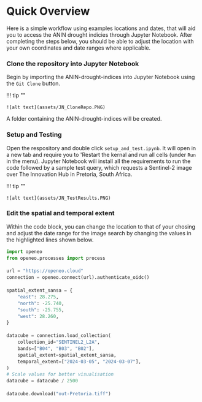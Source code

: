 # Quick Overview
Here is a simple workflow using examples locations and dates, that will aid you to access the ANIN drought indicies through Jupyter Notebook. After completing the steps below, you should be able to adjust the location with your own coordinates and date ranges where applicable.

### Clone the repository into Jupyter Notebook

Begin by importing the ANIN-drought-indices into Jupyter Notebook using the `Git Clone` button.

!!! tip ""
      
    ![alt text](assets/JN_CloneRepo.PNG)

A folder containing the ANIN-drought-indices will be created. 

### Setup and Testing

Open the respository and double click `setup_and_test.ipynb`. It will open in a new tab and require you to 'Restart the kernal and run all cells (under `Run` in the menu).
Jupyter Notebook will install all the requirements to run the code followed by a sample test query, which requests a Sentinel-2 image over The Innovation Hub in Pretoria, South Africa.

!!! tip ""
      
    ![alt text](assets/JN_TestResults.PNG)

### Edit the spatial and temporal extent

Within the code block, you can change the location to that of your chosing and adjust the date range for the image search by changing the values in the highlighted lines shown below.

``` py hl_lines="7 8 9 10 11 18"
import openeo
from openeo.processes import process

url = "https://openeo.cloud"
connection = openeo.connect(url).authenticate_oidc()

spatial_extent_sansa = {
    "east": 28.275,
    "north": -25.740,
    "south": -25.755,
    "west": 28.260,
}

datacube = connection.load_collection(
    collection_id="SENTINEL2_L2A",
    bands=["B04", "B03", "B02"],
    spatial_extent=spatial_extent_sansa,
    temporal_extent=["2024-03-05", "2024-03-07"],
)
# Scale values for better visualisation
datacube = datacube / 2500

datacube.download("out-Pretoria.tiff")
```
